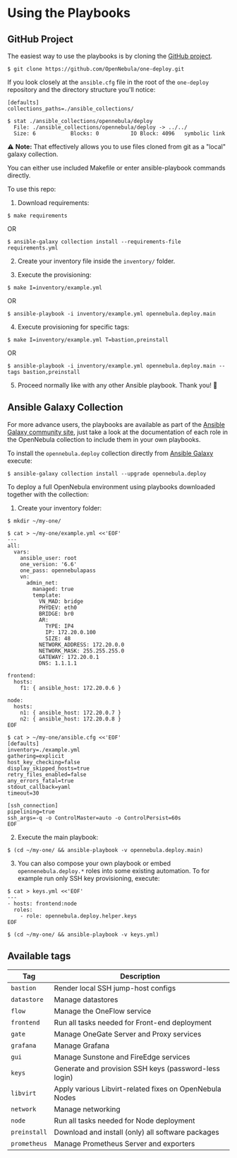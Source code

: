 # Using the Playbooks

## GitHub Project

The easiest way to use the playbooks is by cloning the [GitHub project](https://github.com/OpenNebula/one-deploy.git).

```shell
$ git clone https://github.com/OpenNebula/one-deploy.git
```

If you look closely at the `ansible.cfg` file in the root of the `one-deploy` repository and the directory structure you'll notice:

```dosini
[defaults]
collections_paths=./ansible_collections/
```

```shell
$ stat ./ansible_collections/opennebula/deploy
  File: ./ansible_collections/opennebula/deploy -> ../../
  Size: 6         	Blocks: 0          IO Block: 4096   symbolic link
```

:warning: **Note:** That effectively allows you to use files cloned from git as a "local" galaxy collection.

You can either use included Makefile or enter ansible-playbook commands directly.

To use this repo:

1. Download requirements:

```shell
$ make requirements
```
OR
```shell
$ ansible-galaxy collection install --requirements-file requirements.yml
```

2. Create your inventory file inside the `inventory/` folder.

3. Execute the provisioning:

```shell
$ make I=inventory/example.yml
```
OR
```shell
$ ansible-playbook -i inventory/example.yml opennebula.deploy.main
```

4. Execute provisioning for specific tags:

```shell
$ make I=inventory/example.yml T=bastion,preinstall
```
OR
```shell
$ ansible-playbook -i inventory/example.yml opennebula.deploy.main --tags bastion,preinstall
```

5. Proceed normally like with any other Ansible playbook. Thank you! :hugs: 

## Ansible Galaxy Collection

For more advance users, the playbooks are available as part of the [Ansible Galaxy community site](https://galaxy.ansible.com/opennebula/cloud), just take a look at the documentation of each role in the OpenNebula collection to include them in your own playbooks.

To install the `opennebula.deploy` collection directly from [Ansible Galaxy](https://galaxy.ansible.com/opennebula) execute:

```shell
$ ansible-galaxy collection install --upgrade opennebula.deploy
```

To deploy a full OpenNebula environment using playbooks downloaded together with the collection:

1. Create your inventory folder:

```shell
$ mkdir ~/my-one/

$ cat > ~/my-one/example.yml <<'EOF'
---
all:
  vars:
    ansible_user: root
    one_version: '6.6'
    one_pass: opennebulapass
    vn:
      admin_net:
        managed: true
        template:
          VN_MAD: bridge
          PHYDEV: eth0
          BRIDGE: br0
          AR:
            TYPE: IP4
            IP: 172.20.0.100
            SIZE: 48
          NETWORK_ADDRESS: 172.20.0.0
          NETWORK_MASK: 255.255.255.0
          GATEWAY: 172.20.0.1
          DNS: 1.1.1.1

frontend:
  hosts:
    f1: { ansible_host: 172.20.0.6 }

node:
  hosts:
    n1: { ansible_host: 172.20.0.7 }
    n2: { ansible_host: 172.20.0.8 }
EOF

$ cat > ~/my-one/ansible.cfg <<'EOF'
[defaults]
inventory=./example.yml
gathering=explicit
host_key_checking=false
display_skipped_hosts=true
retry_files_enabled=false
any_errors_fatal=true
stdout_callback=yaml
timeout=30

[ssh_connection]
pipelining=true
ssh_args=-q -o ControlMaster=auto -o ControlPersist=60s
EOF
```
2. Execute the main playbook:

```shell
$ (cd ~/my-one/ && ansible-playbook -v opennebula.deploy.main)
```

3. You can also compose your own playbook or embed `opennenebula.deploy.*` roles into some existing automation. To for example run only SSH key provisioning, execute:

```shell
$ cat > keys.yml <<'EOF'
---
- hosts: frontend:node
  roles:
    - role: opennebula.deploy.helper.keys
EOF

$ (cd ~/my-one/ && ansible-playbook -v keys.yml)
```

## Available tags

| Tag          | Description                                             |
|--------------|---------------------------------------------------------|
| `bastion`    | Render local SSH jump-host configs                      |
| `datastore`  | Manage datastores                                       |
| `flow`       | Manage the OneFlow service                              |
| `frontend`   | Run all tasks needed for Front-end deployment           |
| `gate`       | Manage OneGate Server and Proxy services                |
| `grafana`    | Manage Grafana                                          |
| `gui`        | Manage Sunstone and FireEdge services                   |
| `keys`       | Generate and provision SSH keys (password-less login)   |
| `libvirt`    | Apply various Libvirt-related fixes on OpenNebula Nodes |
| `network`    | Manage networking                                       |
| `node`       | Run all tasks needed for Node deployment                |
| `preinstall` | Download and install (only) all software packages       |
| `prometheus` | Manage Prometheus Server and exporters                  |
